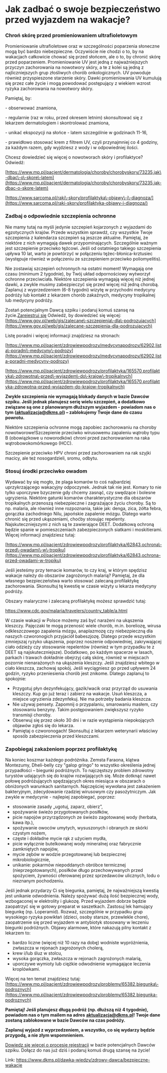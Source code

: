 # Jak zadbać o swoje bezpieczeństwo przed wyjazdem na wakacje?

### Chroń skórę przed promieniowaniem ultrafioletowym


Promieniowanie ultrafioletowe oraz w szczególności poparzenia słoneczne mogą być bardzo niebezpieczne. Oczywiście nie chodzi o to, by na wakacjach całkowicie chować się przed słońcem, ale o to, by chronić skórę przed poparzeniem. Promieniowanie UV jest jedną z najważniejszych przyczyn zachorowania na nowotwory skóry, a te z kolei są jedną z najliczniejszych grup złośliwych chorób onkologicznych. UV powoduje również przyspieszone starzenie skóry. Dawki promieniowania UV kumulują się przez całe życie i mogą powodować postępujący z wiekiem wzrost ryzyka zachorowania na nowotwory skóry.


Pamiętaj, by:


\- obserwować znamiona,


\- regularnie (raz w roku, przed okresem letnim) skonsultować się z lekarzem dermatologiem i skontrolować znamiona,


\- unikać ekspozycji na słońce \- latem szczególnie w godzinach 11\-16,


\- prawidłowo stosować krem z filtrem UV, czyli przynajmniej co 4 godziny, za każdym razem, gdy wyjdziesz z wody i w odpowiedniej ilości.


Chcesz dowiedzieć się więcej o nowotworach skóry i profilaktyce? Odwiedź:


[https://www.mp.pl/pacjent/dermatologia/choroby/chorobyskory/73235,jak\-dbac\-o\-skore\-latem](https://www.mp.pl/pacjent/dermatologia/choroby/chorobyskory/73235,jak-dbac-o-skore-latem)


[https://www.sarcoma.pl/raki\-skory/profilaktyka\-objawy\-i\-diagnoza/](https://www.sarcoma.pl/raki-skory/profilaktyka-objawy-i-diagnoza/)


### Zadbaj o odpowiednie szczepienia ochronne


Nie mamy tutaj na myśli jedynie szczepień kojarzonych z wyjazdami do egzotycznych krajów. Przede wszystkim sprawdź, czy wszystkie Twoje szczepienia z kalendarza szczepień są jeszcze aktualne. Pamiętaj, że niektóre z nich wymagają dawek przypominających. Szczególnie ważnym jest szczepienie przeciwko tężcowi. Jeśli od ostatniego takiego szczepienia upływa 10 lat, warto je powtórzyć w połączeniu tężec\-błonica\-krztusiec (występuje również w połączeniu ze szczepieniem przeciwko poliomyelitis).


Nie zostawiaj szczepień ochronnych na ostatni moment! Wymagają one czasu (minimum 2 tygodnie), by Twój układ odpornościowy wytworzył ochronne przeciwciała. Niektóre szczepienia wymagają więcej niż jednej dawki, a zwykle musimy zabezpieczyć się przed więcej niż jedną chorobą. Zaplanuj z wyprzedzeniem (6\-8 tygodni) wizytę w przychodni medycyny podróży lub kontakt z lekarzem chorób zakaźnych, medycyny tropikalnej lub medycyny podróży.


Zostań potencjalnym Dawcą szpiku i podaruj komuś szansę na życie.[Zarejestruj się](/zarejestruj-sie-teraz "Zarejestruj sie teraz")
Odwiedź, by dowiedzieć się więcej: [https://www.gov.pl/web/gis/zalecane\-szczepienia\-dla\-podrozujacych](https://www.gov.pl/web/gis/zalecane-szczepienia-dla-podrozujacych)


Listę poradni i więcej informacji znajdziesz na stronach:


[https://www.mp.pl/pacjent/zdrowiewpodrozy/medycynapodrozy/62902,lista\-poradni\-medycyny\-podrozy](https://www.mp.pl/pacjent/zdrowiewpodrozy/medycynapodrozy/62902,lista-poradni-medycyny-podrozy)


[https://www.mp.pl/pacjent/zdrowiewpodrozy/profilaktyka/165570,profilaktyka\-zdrowotna\-przed\-wyjazdem\-do\-krajow\-tropikalnych](https://www.mp.pl/pacjent/zdrowiewpodrozy/profilaktyka/165570,profilaktyka-zdrowotna-przed-wyjazdem-do-krajow-tropikalnych)


**Zwykle szczepienia nie wymagają blokady danych w bazie Dawców szpiku. Jeśli jednak planujesz serię wielu szczepień, a dodatkowo związane są one z planowanym dłuższym wyjazdem \- powiadom nas o tym (**[**aktualizacja@dkms.pl**](mailto:aktualizacja@dkms.pl)**) – zablokujemy Twoje dane do czasu powrotu.**


Niektóre szczepienia ochronne mogą zapobiec zachorowaniu na choroby nowotworowe!Szczepienie przeciwko wirusowemu zapaleniu wątroby typu B (obowiązkowe u noworodków) chroni przed zachorowaniem na raka wątrobowokomórkowego (HCC).

Szczepienie przeciwko HPV chroni przed zachorowaniem na rak szyjki macicy, ale też nosogardzieli, sromu, odbytu.
### Stosuj środki przeciwko owadom


Wydawać by się mogło, że plaga komarów to coś najbardziej uprzykrzającego wakacyjny odpoczynek. Jednak tak nie jest. Komary to nie tylko uporczywe bzyczenie gdy chcemy zasnąć, czy swędzące i bolesne ugryzienia. Niektóre gatunki komarów charakterystyczne dla obszarów tropikalnych przenoszą niebezpieczne i zagrażające życiu choroby. Są to np. malaria, ale również inne rozpoznania, takie jak: denga, zica, żółta febra, gorączka zachodniego Nilu, japońskie zapalenie mózgu. Dlatego warto chronić się przed ukąszeniami, choćby stosując repelenty. Najskuteczniejszymi z nich są te zawierające DEET. Dodatkową ochroną będzie spanie w pomieszczeniach zabezpieczonych siatkami i moskitierami. Więcej informacji znajdziesz tutaj:


[https://www.mp.pl/pacjent/zdrowiewpodrozy/profilaktyka/62843,ochrona\-przed\-owadami\-w\-tropiku](https://www.mp.pl/pacjent/zdrowiewpodrozy/profilaktyka/62843,ochrona-przed-owadami-w-tropiku)


Jeśli jesteśmy przy temacie komarów, to czy kraj, w którym spędzisz wakacje należy do obszarów zagrożonych malarią? Pamiętaj, że dla własnego bezpieczeństwa warto stosować zalecaną profilaktykę zachorowania. Skonsultuj tę kwestię w czasie wizyty u lekarza medycyny podróży.


Obszary malaryczne i zalecaną profilaktykę możesz sprawdzić tutaj:


<https://www.cdc.gov/malaria/travelers/country_table/a.html>


W czasie wakacji w Polsce możemy zaś być narażeni na ukąszenia kleszczy. Pajęczaki te mogą przenosić wiele chorób, m.in. boreliozę, wirusa odkleszczowego zapalenia mózgu, anaplazmozę czy niebezpieczną dla naszych czworonogich przyjaciół babeszjozę. Dlatego przede wszystkim zmniejszaj ryzyko ukąszenia, poprzez noszenie odpowiedniej, zakrywającej ciało odzieży czy stosowanie repelentów (również w tym przypadku te z DEET są najskuteczniejsze). Dodatkowo, po każdym spacerze w lasach, parkach i trawach dokładnie obejrzyj całą skórę, również w miejscach pozornie nienarażonych na ukąszenia kleszczy. Jeśli znajdziesz wbitego w ciało kleszcza, zachowaj spokój. Jeśli wyciągniesz go przed upływem 24 godzin, ryzyko przeniesienia chorób jest znikome. Dlatego zaplanuj to spokojnie:


* Przygotuj płyn dezynfekujący, gazik/wacik oraz przyrząd do usuwania kleszczy. Kup go już teraz i zabierz na wakacje. Usuń kleszcza, a miejsce ugryzienia zdezynfekuj. Nie ma potrzeby badania kleszcza.
* Nie używaj pensety. Zapomnij o przypalaniu, smarowaniu masłem, czy stosowaniu benzyny. Takim postępowaniem zwiększysz ryzyko transmisji choroby.
* Obserwuj się przez około 30 dni i w razie wystąpienia niepokojących objawów zgłoś się do lekarza.
* Pamiętaj o czworonogach! Skonsultuj z lekarzem weterynarii właściwy sposób zabezpieczenia przed kleszczami.


### Zapobiegaj zakażeniom poprzez profilaktykę


Na koniec koszmar każdego podróżnika. Zemsta Faraona, klątwa Montezumy, Dheli\-belly czy "galop gringo" to wszystko określenia jednej przypadłości – biegunki podróżnych. To najczęstszy problem zdrowotny turystów udających się do krajów rozwijających się. Może dotknąć nawet połowę podróżujących spędzających okres miesiąca w obszarach o obniżonych warunkach sanitarnych. Najczęściej wywołana jest zakażeniem bakteryjnym, zdecydowanie rzadziej wirusowym czy pasożytniczym. Jak zwykle w medycynie \- najlepiej zapobiegać, poprzez: 


* stosowanie zasady „ugotuj, zaparz, obierz”,
* spożywanie świeżo przygotowanych posiłków,
* picie napojów przyrządzonych ze świeżo zagotowanej wody (herbata, kawa itp.),
* spożywanie owoców umytych, wysuszonych i obranych ze skórki czystym nożem,
* częste i dokładne mycie rąk z użyciem mydła,
* picie wyłącznie butelkowanej wody mineralnej oraz fabrycznie zamkniętych napojów,
* mycie zębów w wodzie przegotowanej lub bezpiecznej mikrobiologicznie,
* unikanie: pokarmów niepoddanych obróbce termicznej (nieprzegotowanych), posiłków długo przechowywanych przed spożyciem, żywności oferowanej przez sprzedawców ulicznych, lodu o nieznanym pochodzeniu.


Jeśli jednak przydarzy Ci się biegunka, pamiętaj, że najważniejszą kwestią jest unikanie odwodnienia. Należy spożywać dużą ilość bezpiecznej wody, wzbogaconej w elektrolity i glukozę. Przed wyjazdem dobrze będzie zaopatrzyć się w gotowy preparat w saszetkach. Zastosuj lek hamujący biegunkę (np. Loperamid). Rozważ, szczególnie w przypadku grup wysokiego ryzyka powikłań (dzieci, osoby starsze, przewlekle chore), zaopatrzenie się przed wyjazdem w antybiotyk stosowany w leczeniu biegunki podróżnych. Objawy alarmowe, które nakazują pilny kontakt z lekarzem to:


* bardzo liczne (więcej niż 10 razy na dobę) wodniste wypróżnienia, zwłaszcza w rejonach zagrożonych cholerą,
* krew i/lub śluz w stolcu,
* wysoka gorączka, zwłaszcza w rejonach zagrożonych malarią,
* uporczywe wymioty lub ciężkie odwodnienie wymagające leczenia kroplówkami.


Więcej na ten temat znajdziesz tutaj: [https://www.mp.pl/pacjent/zdrowiewpodrozy/problemy/65382,biegunka\-podroznych](https://www.mp.pl/pacjent/zdrowiewpodrozy/problemy/65382,biegunka-podroznych)


**Pamiętaj! Jeśli planujesz długą podróż (np. dłuższą niż 4 tygodnie), powiadom nas o tym mailem na adres** [**aktualizacja@dkms.pl**](mailto:aktualizacja@dkms.pl)**! Twoje dane zostaną zablokowane w bazie Dawców na czas podróży.**


**Zaplanuj wyjazd z wyprzedzeniem, a wszystko, co się wydarzy będzie przygodą, a nie złym wspomnieniem.**


[Dowiedz się więcej o procesie rejestracji](https://www.dkms.pl/dawka-wiedzy/o-rejestracji) w bazie potencjalnych Dawców szpiku. Dołącz do nas już dziś i podaruj komuś drugą szansę na życie!



Link: https://www.dkms.pl/dawka-wiedzy/zdrowy-dawca/bezpieczne-wakacje
